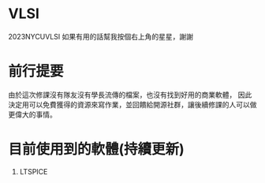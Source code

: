 # VLSI
2023NYCUVLSI
如果有用的話幫我按個右上角的星星，謝謝

# 前行提要
由於這次修課沒有隊友沒有學長流傳的檔案，也沒有找到好用的商業軟體，
因此決定用可以免費獲得的資源來寫作業，並回饋給開源社群，讓後續修課的人可以做更偉大的事情。
# 目前使用到的軟體(持續更新)
1. LTSPICE
